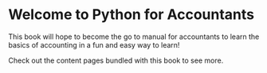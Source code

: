 # Welcome to Python for Accountants

This book will hope to become the go to manual for accountants to learn the basics of accounting in a fun and easy way to learn!

Check out the content pages bundled with this book to see more.

```{tableofcontents}
```
